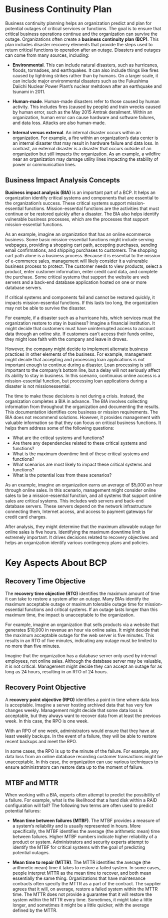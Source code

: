 # Business Continuity Plan

Business continuity planning helps an organization predict and plan
for potential outages of critical services or functions. The goal is to
ensure that critical business operations continue and the
organization can survive the outage. Organizations often create a
**business continuity plan (BCP)**. This plan includes disaster
recovery elements that provide the steps used to return critical
functions to operation after an outage. Disasters and outages can
come from many sources, including:

* **Environmental**. This can include natural disasters, such as
hurricanes, floods, tornadoes, and earthquakes. It can also
include things like fires caused by lightning strikes rather
than by humans. On a larger scale, it can include major
environmental disasters such as the Fukushima Daiichi
Nuclear Power Plant’s nuclear meltdown after an earthquake
and tsunami in 2011.

* **Human-made**. Human-made disasters refer to those
caused by human activity. This includes fires (caused by
people) and train wrecks caused by human error, such as
the May 2015 Amtrak derailment. Within an organization,
human error can cause hardware and software failures, and
data loss. Attacks are also human-made.

* **Internal versus external**. An internal disaster occurs
within an organization. For example, a fire within an
organization’s data center is an internal disaster that may
result in hardware failure and data loss. In contrast, an
external disaster is a disaster that occurs outside of an
organization but still impacts the organization. As an
example, a wildfire near an organization may damage utility
lines impacting the stability of power or communication
lines.


## Business Impact Analysis Concepts

**Business impact analysis (BIA)** is an important part of a BCP.
It helps an organization identify critical systems and components
that are essential to the organization’s success. These critical
systems support mission-essential functions. Mission-essential
functions are the activities that must continue or be restored quickly
after a disaster. The BIA also helps identify vulnerable business
processes, which are the processes that support mission-essential
functions.

As an example, imagine an organization that has an online ecommerce business. Some basic mission-essential functions might
include serving webpages, providing a shopping cart path, accepting
purchases, sending email confirmations, and shipping purchases to
customers. The shopping cart path alone is a business process.
Because it is essential to the mission of e-commerce sales,
management will likely consider it a vulnerable business process to
protect. The customer needs to view products, select a product,
enter customer information, enter credit card data, and complete the
purchase. Some critical systems that support the website are web
servers and a back-end database application hosted on one or more
database servers.

If critical systems and components fail and cannot be restored
quickly, it impacts mission-essential functions. If this lasts too long,
the organization may not be able to survive the disaster.

For example, if a disaster such as a hurricane hits, which services
must the organization restore to stay in business? Imagine a
financial institution. It might decide that customers must have
uninterrupted access to account data through an online site. If
customers can’t access their funds online, they might lose faith with
the company and leave in droves.

However, the company might decide to implement alternate business
practices in other elements of the business. For example,
management might decide that accepting and processing loan
applications is not important enough to continue during a disaster.
Loan processing is still important to the company’s bottom line, but a
delay will not seriously affect its ability to stay in business. In this
scenario, continuous online access is a mission-essential function,
but processing loan applications during a disaster is not missionessential.

The time to make these decisions is not during a crisis. Instead, the
organization completes a BIA in advance. The BIA involves collecting
information from throughout the organization and documenting the
results. This documentation identifies core business or mission
requirements. The BIA does not recommend solutions. However, it
provides management with valuable information so that they can
focus on critical business functions. It helps them address some of
the following questions:

* What are the critical systems and functions?
* Are there any dependencies related to these critical systems
and functions?
* What is the maximum downtime limit of these critical
systems and functions?
* What scenarios are most likely to impact these critical
systems and functions?
* What is the potential loss from these scenarios?

As an example, imagine an organization earns an average of $5,000
an hour through online sales. In this scenario, management might
consider online sales to be a mission-essential function, and all
systems that support online sales are critical systems. This includes
web servers and back-end database servers. These servers depend
on the network infrastructure connecting them, Internet access, and
access to payment gateways for credit card charges.

After analysis, they might determine that the maximum allowable
outage for online sales is five hours. Identifying the maximum
downtime limit is extremely important. It drives decisions related to
recovery objectives and helps an organization identify various
contingency plans and policies.

# Key Aspects About BCP

## Recovery Time Objective
The **recovery time objective (RTO)** identifies the maximum
amount of time it can take to restore a system after an outage.
Many BIAs identify the maximum acceptable outage or maximum
tolerable outage time for mission-essential functions and critical
systems. If an outage lasts longer than this maximum time, the
impact is unacceptable to the organization.

For example, imagine an organization that sells products via a
website that generates $10,000 in revenue an hour via online sales.
It might decide that the maximum acceptable outage for the web
server is five minutes. This results in an RTO of five minutes,
indicating any outage must be limited to no more than five minutes.

Imagine that the organization has a database server only used by
internal employees, not online sales. Although the database server
may be valuable, it is not critical. Management might decide they
can accept an outage for as long as 24 hours, resulting in an RTO of
24 hours.

## Recovery Point Objective
A **recovery point objective (RPO)** identifies a point in time where
data loss is acceptable. Imagine a server hosting archived data that
has very few changes weekly. Management might decide that some
data loss is acceptable, but they always want to recover data from at
least the previous week. In this case, the RPO is one week.

With an RPO of one week, administrators would ensure that they
have at least weekly backups. In the event of a failure, they will be
able to restore recent backups and meet the RPO.

In some cases, the RPO is up to the minute of the failure. For
example, any data loss from an online database recording customer
transactions might be unacceptable. In this case, the organization
can use various techniques to ensure administrators can restore data
up to the moment of failure.

## MTBF and MTTR
When working with a BIA, experts often attempt to predict the
possibility of a failure. For example, what is the likelihood that a hard
disk within a RAID configuration will fail? The following two terms
are often used to predict potential failures:

* **Mean time between failures (MTBF)**. The MTBF
provides a measure of a system’s reliability and is usually
represented in hours. More specifically, the MTBF identifies
the average (the arithmetic mean) time between failures.
Higher MTBF numbers indicate higher reliability of a product
or system. Administrators and security experts attempt to
identify the MTBF for critical systems with the goal of
predicting potential outages.

* **Mean time to repair (MTTR)**. The MTTR identifies the
average (the arithmetic mean) time it takes to restore a
failed system. In some cases, people interpret MTTR as the
mean time to recover, and both mean essentially the same
thing. Organizations that have maintenance contracts often
specify the MTTR as a part of the contract. The supplier
agrees that it will, on average, restore a failed system within
the MTTR time. The MTTR does not provide a guarantee
that it will restore the system within the MTTR every time.
Sometimes, it might take a little longer, and sometimes it
might be a little quicker, with the average defined by the
MTTR.
